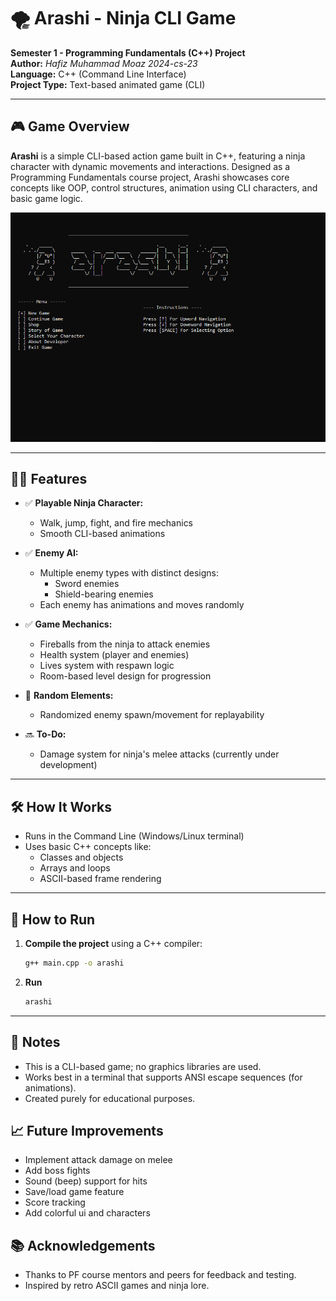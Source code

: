# 🌪️ Arashi - Ninja CLI Game

**Semester 1 - Programming Fundamentals (C++) Project**  
**Author:** *Hafiz Muhammad Moaz 2024-cs-23*  
**Language:** C++ (Command Line Interface)  
**Project Type:** Text-based animated game (CLI)

---

## 🎮 Game Overview

**Arashi** is a simple CLI-based action game built in C++, featuring a ninja character with dynamic movements and interactions. Designed as a Programming Fundamentals course project, Arashi showcases core concepts like OOP, control structures, animation using CLI characters, and basic game logic.

![](./arashi.png)

---

## 🧙‍♂️ Features

- ✅ **Playable Ninja Character:**
  - Walk, jump, fight, and fire mechanics
  - Smooth CLI-based animations

- ✅ **Enemy AI:**
  - Multiple enemy types with distinct designs:
    - Sword enemies
    - Shield-bearing enemies
  - Each enemy has animations and moves randomly

- ✅ **Game Mechanics:**
  - Fireballs from the ninja to attack enemies
  - Health system (player and enemies)
  - Lives system with respawn logic
  - Room-based level design for progression

- 🔄 **Random Elements:**
  - Randomized enemy spawn/movement for replayability

- 🔜 **To-Do:**
  - Damage system for ninja's melee attacks (currently under development)

---

## 🛠️ How It Works

- Runs in the Command Line (Windows/Linux terminal)
- Uses basic C++ concepts like:
  - Classes and objects
  - Arrays and loops
  - ASCII-based frame rendering

---

## 🧪 How to Run

1. **Compile the project** using a C++ compiler:
   ```bash
   g++ main.cpp -o arashi

2. **Run**
   ```bash
   arashi

---

## 📌 Notes

- This is a CLI-based game; no graphics libraries are used.
- Works best in a terminal that supports ANSI escape sequences (for animations).
- Created purely for educational purposes.

## 📈 Future Improvements

- Implement attack damage on melee
- Add boss fights
- Sound (beep) support for hits
- Save/load game feature
- Score tracking
- Add colorful ui and characters 

## 📚 Acknowledgements

- Thanks to PF course mentors and peers for feedback and testing.
- Inspired by retro ASCII games and ninja lore.
